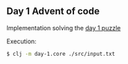 ## Day 1 Advent of code 

Implementation solving the [day 1 puzzle](https://adventofcode.com/2022/day/1)

Execution:
``` sh
$ clj -m day-1.core ./src/input.txt
```
